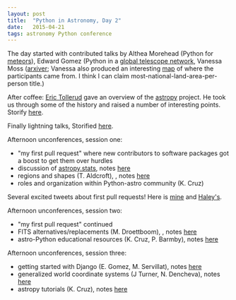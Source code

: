 ```yaml
---
layout: post
title:  "Python in Astronomy, Day 2"
date:   2015-04-21
tags: astronomy Python conference
---
```


The day started with contributed talks by Althea Morehead (Python for [meteors](http://www.nasa.gov/offices/meo/home/)), Edward Gomez (Python in a [global telescope network](http://lcogt.net/),
Vanessa Moss ([arxiver](https://arxiver.wordpress.com/); Vanessa also produced an interesting [map](http://www.physics.usyd.edu.au/~vmoss/jobvis/index_pia.html) of where the participants came from. I think I can claim most-national-land-area-per-person title.)


After coffee: [Eric Tollerud](http://www.astro.yale.edu/etollerud/) gave an overview of the [astropy](http://astropy.org) project.
He took us through some of the history and raised a number of interesting points. Storify [here](https://storify.com/PBarmby/astropy-talk-by-e-tollerud).

Finally lightning talks, Storified [here](https://storify.com/PBarmby/python-in-astronomy-day-2-lightning-talks).

Afternoon unconferences, session one:

* "my first pull request" where new contributors to software packages got a boost to get them over hurdles
* discussion of [astropy.stats](http://docs.astropy.org/en/v1.0.2/stats/index.html), notes [here](https://t.co/ZWpbxbV39P)
* regions and shapes (T. Aldcroft), , notes [here](https://t.co/cB9mopuG3S)
* roles and organization within Python-astro community (K. Cruz)

Several excited tweets about first pull requests! Here is [mine](https://github.com/astrofrog/wcsaxes/pull/158) and [Haley's](https://t.co/AUG9XKf1ss).

Afternoon unconferences, session two:

* "my first pull request" continued
* FITS alternatives/replacements (M. Droettboom), , notes [here]()
* astro-Python educational resources (K. Cruz, P. Barmby), notes [here](https://docs.google.com/document/d/16C2zZ96A8pX6f_-cRyIPjW7MfGwH7B9J7CX9pO6fCwk/edit)

Afternoon unconferences, session three:

* getting started with Django (E. Gomez, M. Servillat), notes [here]()
* generalized world coordinate systems (J Turner, N. Dencheva), notes [here]()
* astropy tutorials (K. Cruz), notes [here](https://t.co/wc0Yfkyd55)
